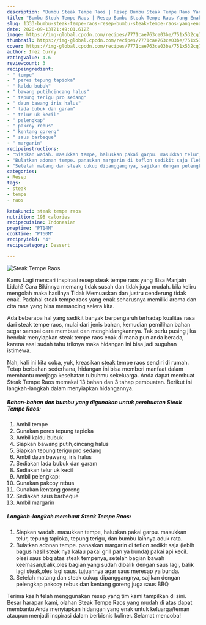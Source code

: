 ```yaml
---
description: "Bumbu Steak Tempe Raos | Resep Bumbu Steak Tempe Raos Yang Enak Dan Mudah"
title: "Bumbu Steak Tempe Raos | Resep Bumbu Steak Tempe Raos Yang Enak Dan Mudah"
slug: 1333-bumbu-steak-tempe-raos-resep-bumbu-steak-tempe-raos-yang-enak-dan-mudah
date: 2020-09-13T21:49:01.612Z
image: https://img-global.cpcdn.com/recipes/7771cae763ce03be/751x532cq70/steak-tempe-raos-foto-resep-utama.jpg
thumbnail: https://img-global.cpcdn.com/recipes/7771cae763ce03be/751x532cq70/steak-tempe-raos-foto-resep-utama.jpg
cover: https://img-global.cpcdn.com/recipes/7771cae763ce03be/751x532cq70/steak-tempe-raos-foto-resep-utama.jpg
author: Inez Curry
ratingvalue: 4.6
reviewcount: 3
recipeingredient:
- " tempe"
- " peres tepung tapioka"
- " kaldu bubuk"
- " bawang putihcincang halus"
- " tepung terigu pro sedang"
- " daun bawang iris halus"
- " lada bubuk dan garam"
- " telur uk kecil"
- " pelengkap"
- " pakcoy rebus"
- " kentang goreng"
- " saus barbeque"
- " margarin"
recipeinstructions:
- "Siapkan wadah. masukkan tempe, haluskan pakai garpu. masukkan telur, tepung tapioka, tepung terigu, dan bumbu lainnya.aduk rata."
- "Bulatkan adonan tempe. panaskan margarin di teflon sedikit saja (lebih bagus hasil steak nya kalau pakai grill pan ya bunda) pakai api kecil. olesi saus bbq atas steak tempenya, setelah bagian bawah keemasan,balik,oles bagian yang sudah dibalik dengan saus lagi, balik lagi steak,oles lagi saus. tujuannya agar saus meresap ya bunda."
- "Setelah matang dan steak cukup dipanggangnya, sajikan dengan pelengkap pakcoy rebus dan kentang goreng juga saus BBQ"
categories:
- Resep
tags:
- steak
- tempe
- raos

katakunci: steak tempe raos 
nutrition: 198 calories
recipecuisine: Indonesian
preptime: "PT14M"
cooktime: "PT60M"
recipeyield: "4"
recipecategory: Dessert

---
```



![Steak Tempe Raos](https://img-global.cpcdn.com/recipes/7771cae763ce03be/751x532cq70/steak-tempe-raos-foto-resep-utama.jpg)

Kamu Lagi mencari inspirasi resep steak tempe raos yang Bisa Manjain Lidah? Cara Bikinnya memang tidak susah dan tidak juga mudah. bila keliru mengolah maka hasilnya Tidak Memuaskan dan justru cenderung tidak enak. Padahal steak tempe raos yang enak seharusnya memiliki aroma dan cita rasa yang bisa memancing selera kita.



Ada beberapa hal yang sedikit banyak berpengaruh terhadap kualitas rasa dari steak tempe raos, mulai dari jenis bahan, kemudian pemilihan bahan segar sampai cara membuat dan menghidangkannya. Tak perlu pusing jika hendak menyiapkan steak tempe raos enak di mana pun anda berada, karena asal sudah tahu triknya maka hidangan ini bisa jadi suguhan istimewa.


Nah, kali ini kita coba, yuk, kreasikan steak tempe raos sendiri di rumah. Tetap berbahan sederhana, hidangan ini bisa memberi manfaat dalam membantu menjaga kesehatan tubuhmu sekeluarga. Anda dapat membuat Steak Tempe Raos memakai 13 bahan dan 3 tahap pembuatan. Berikut ini langkah-langkah dalam menyiapkan hidangannya.

<!--inarticleads1-->

##### Bahan-bahan dan bumbu yang digunakan untuk pembuatan Steak Tempe Raos:

1. Ambil  tempe
1. Gunakan  peres tepung tapioka
1. Ambil  kaldu bubuk
1. Siapkan  bawang putih,cincang halus
1. Siapkan  tepung terigu pro sedang
1. Ambil  daun bawang, iris halus
1. Sediakan  lada bubuk dan garam
1. Sediakan  telur uk kecil
1. Ambil  pelengkap:
1. Gunakan  pakcoy rebus
1. Gunakan  kentang goreng
1. Sediakan  saus barbeque
1. Ambil  margarin




<!--inarticleads2-->

##### Langkah-langkah membuat Steak Tempe Raos:

1. Siapkan wadah. masukkan tempe, haluskan pakai garpu. masukkan telur, tepung tapioka, tepung terigu, dan bumbu lainnya.aduk rata.
1. Bulatkan adonan tempe. panaskan margarin di teflon sedikit saja (lebih bagus hasil steak nya kalau pakai grill pan ya bunda) pakai api kecil. olesi saus bbq atas steak tempenya, setelah bagian bawah keemasan,balik,oles bagian yang sudah dibalik dengan saus lagi, balik lagi steak,oles lagi saus. tujuannya agar saus meresap ya bunda.
1. Setelah matang dan steak cukup dipanggangnya, sajikan dengan pelengkap pakcoy rebus dan kentang goreng juga saus BBQ




Terima kasih telah menggunakan resep yang tim kami tampilkan di sini. Besar harapan kami, olahan Steak Tempe Raos yang mudah di atas dapat membantu Anda menyiapkan hidangan yang enak untuk keluarga/teman ataupun menjadi inspirasi dalam berbisnis kuliner. Selamat mencoba!
